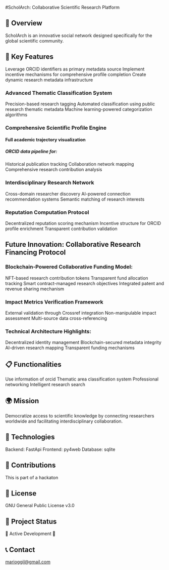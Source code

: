#ScholArch: Collaborative Scientific Research Platform

## 🔬 Overview

ScholArch is an innovative social network designed specifically for the global scientific community.

## 🚀 Key Features

Leverage ORCID identifiers as primary metadata source
Implement incentive mechanisms for comprehensive profile completion
Create dynamic research metadata infrastructure

### Advanced Thematic Classification System

Precision-based research tagging
Automated classification using public research thematic metadata
Machine learning-powered categorization algorithms

### Comprehensive Scientific Profile Engine

#### Full academic trajectory visualization
##### ORCID data pipeline for:

Historical publication tracking
Collaboration network mapping
Comprehensive research contribution analysis



### Interdisciplinary Research Network

Cross-domain researcher discovery
AI-powered connection recommendation systems
Semantic matching of research interests

### Reputation Computation Protocol

Decentralized reputation scoring mechanism
Incentive structure for ORCID profile enrichment
Transparent contribution validation

## Future Innovation: Collaborative Research Financing Protocol
### Blockchain-Powered Collaborative Funding Model:

NFT-based research contribution tokens
Transparent fund allocation tracking
Smart contract-managed research objectives
Integrated patent and revenue sharing mechanism

### Impact Metrics Verification Framework

External validation through Crossref integration
Non-manipulable impact assessment
Multi-source data cross-referencing

### Technical Architecture Highlights:

Decentralized identity management
Blockchain-secured metadata integrity
AI-driven research mapping
Transparent funding mechanisms


## 📋 Functionalities

Use information of orcid
Thematic area classification system
Professional networking
Intelligent research search

## 🌍 Mission

Democratize access to scientific knowledge by connecting researchers worldwide and facilitating interdisciplinary collaboration.

## 🔧 Technologies
Backend: FastApi
Frontend: py4web
Database: sqlite

## 👥 Contributions
This is part of a hackaton 

## 📄 License
GNU General Public License v3.0

## 🏁 Project Status
🚧 Active Development 🚧

## 📞 Contact
marioggil@gmail.com
